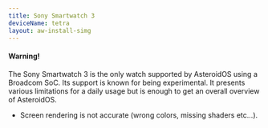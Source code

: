 ```yaml
---
title: Sony Smartwatch 3
deviceName: tetra
layout: aw-install-simg
---
```


<div class="callout callout-warning">
    <h4>Warning!</h4>
    <p>The Sony Smartwatch 3 is the only watch supported by AsteroidOS using a Broadcom SoC. Its support is known for being experimental. It presents various limitations for a daily usage but is enough to get an overall overview of AsteroidOS.</p>
    <ul>
        <li>Screen rendering is not accurate (wrong colors, missing shaders etc...).</li>
    </ul>
</div>
